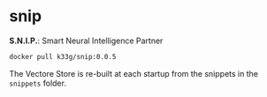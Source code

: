 # snip
**S.N.I.P.**: Smart Neural Intelligence Partner

```bash
docker pull k33g/snip:0.0.5
```

The Vectore Store is re-built at each startup from the snippets in the `snippets` folder. 
